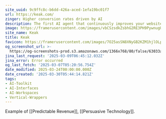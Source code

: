 ```yaml
---
site_uuid: 9c9ffc8c-b6dd-426a-aced-1efa19bc01f7
url: https://keak.com/
zinger: Higher conversion rates driven by AI
description: The first AI agent that continuously improves your website.
image: https://framerusercontent.com/images/vbCSzsdkZsbhG2RE3PH9PywnugU.png
site_name: Keak
title: Keak
favicon: https://framerusercontent.com/images/7O25asSN8XNyGB2KZM1hjlOLpBU.png
og_screenshot_url: >-
  https://og-screenshots-prod.s3.amazonaws.com/1366x768/80/false/63033a854db0b80858ff877b6d86a9955819656564a9e5cb8d58e997951f0ccb.jpeg
jina_last_request: '2025-03-09T06:45:12.032Z'
jina_error: Error occurred
og_last_fetch: '2025-03-07T05:20:56.754Z'
date_modified: 2025-03-24T00:00:00.000Z
date_created: '2025-03-30T05:44:14.821Z'
tags:
- AI-Toolkit
- AI-Interfaces
- AI-Workspaces
- Vertical-Wrappers
---
```































































































































































































































Example of [[Predictable Revenue]], [[Persuasive Technology]].
